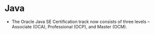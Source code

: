 # Java

- The Oracle Java SE Certification track now consists of three levels – Associate (OCA), Professional (OCP), and Master (OCM).
